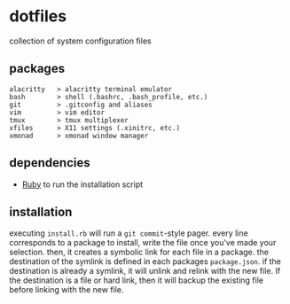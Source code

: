 # dotfiles
collection of system configuration files

## packages
    alacritty   > alacritty terminal emulator
    bash        > shell (.bashrc, .bash_profile, etc.)
    git         > .gitconfig and aliases
    vim         > vim editor
    tmux        > tmux multiplexer
    xfiles      > X11 settings (.xinitrc, etc.)
    xmonad      > xmonad window manager

## dependencies
- [Ruby](https://www.ruby-lang.org/en/) to run the installation script

## installation
executing `install.rb` will run a `git commit`-style pager. every line
corresponds to a package to install, write the file once you've made your
selection. then, it creates a symbolic link for each file in a package. the
destination of the symlink is defined in each packages `package.json`. if
the destination is already a symlink, it will unlink and relink with the new
file. If the destination is a file or hard link, then it will backup the
existing file before linking with the new file.
